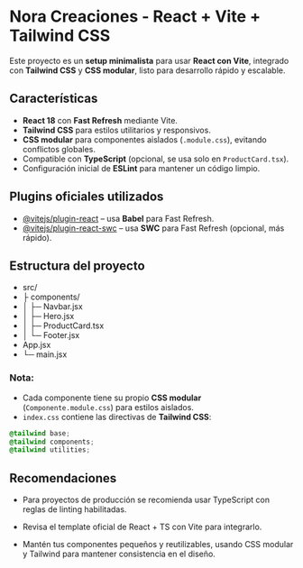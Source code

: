 # Nora Creaciones - React + Vite + Tailwind CSS

Este proyecto es un **setup minimalista** para usar **React con Vite**, integrado con **Tailwind CSS** y **CSS modular**, listo para desarrollo rápido y escalable.

## Características

- **React 18** con **Fast Refresh** mediante Vite.
- **Tailwind CSS** para estilos utilitarios y responsivos.
- **CSS modular** para componentes aislados (`.module.css`), evitando conflictos globales.
- Compatible con **TypeScript** (opcional, se usa solo en `ProductCard.tsx`).
- Configuración inicial de **ESLint** para mantener un código limpio.

## Plugins oficiales utilizados

- [@vitejs/plugin-react](https://github.com/vitejs/vite-plugin-react/blob/main/packages/plugin-react) – usa **Babel** para Fast Refresh.  
- [@vitejs/plugin-react-swc](https://github.com/vitejs/vite-plugin-react/blob/main/packages/plugin-react-swc) – usa **SWC** para Fast Refresh (opcional, más rápido).

## Estructura del proyecto

- src/
- ├ components/
- │ ├─ Navbar.jsx
- │ ├─ Hero.jsx
- │ ├─ ProductCard.tsx
- │ └─ Footer.jsx
- App.jsx
- └─ main.jsx


 ### Nota:
- Cada componente tiene su propio **CSS modular** (`Componente.module.css`) para estilos aislados.
- `index.css` contiene las directivas de **Tailwind CSS**:

```css
@tailwind base;
@tailwind components;
@tailwind utilities;
```

## Recomendaciones
- Para proyectos de producción se recomienda usar TypeScript con reglas de linting habilitadas.

- Revisa el template oficial de React + TS con Vite para integrarlo.

- Mantén tus componentes pequeños y reutilizables, usando CSS modular y Tailwind para mantener consistencia en el diseño.